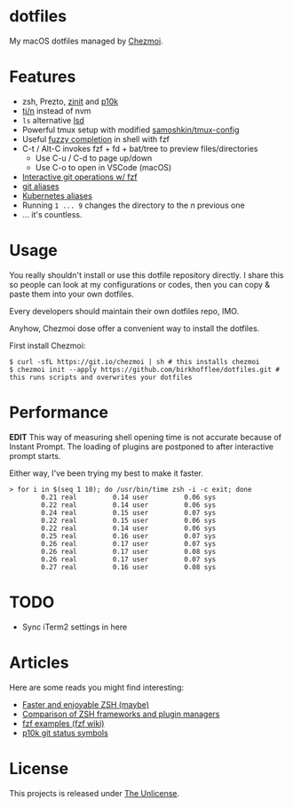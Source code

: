 # dotfiles

My macOS dotfiles managed by [Chezmoi](https://github.com/twpayne/chezmoi).  

# Features

* zsh, Prezto, [zinit](https://github.com/zdharma/zinit) and [p10k](https://github.com/romkatv/powerlevel10k)
* [tj/n](https://github.com/tj/n) instead of nvm
* `ls` alternative [lsd](https://github.com/Peltoche/lsd)
* Powerful tmux setup with modified [samoshkin/tmux-config](https://github.com/samoshkin/tmux-config)
* Useful [fuzzy completion](https://github.com/junegunn/fzf#fuzzy-completion-for-bash-and-zsh) in shell with fzf
* C-t / Alt-C invokes fzf + fd + bat/tree to preview files/directories
  * Use C-u / C-d to page up/down
  * Use C-o to open in VSCode (macOS)
* [Interactive git operations w/ fzf](https://github.com/wfxr/forgit#-features)
* [git aliases](https://github.com/sorin-ionescu/prezto/tree/master/modules/git#branch)
* [Kubernetes aliases](https://github.com/belak/prezto-contrib/tree/master/kubernetes#aliases)
* Running `1 ... 9` changes the directory to the *n* previous one
* ... it's countless.

# Usage

You really shouldn't install or use this dotfile repository directly. I share
this so people can look at my configurations or codes, then you can copy & paste
them into your own dotfiles.  

Every developers should maintain their own dotfiles repo, IMO.

Anyhow, Chezmoi dose offer a convenient way to install the dotfiles.

First install Chezmoi:

```console
$ curl -sfL https://git.io/chezmoi | sh # this installs chezmoi
$ chezmoi init --apply https://github.com/birkhofflee/dotfiles.git # this runs scripts and overwrites your dotfiles
```

# Performance

**EDIT** This way of measuring shell opening time is not accurate because of Instant Prompt. The loading of plugins are postponed to after interactive prompt starts.

Either way, I've been trying my best to make it faster.

```shell
> for i in $(seq 1 10); do /usr/bin/time zsh -i -c exit; done
        0.21 real         0.14 user         0.06 sys
        0.22 real         0.14 user         0.06 sys
        0.24 real         0.15 user         0.07 sys
        0.22 real         0.15 user         0.06 sys
        0.22 real         0.14 user         0.06 sys
        0.25 real         0.16 user         0.07 sys
        0.26 real         0.17 user         0.07 sys
        0.26 real         0.17 user         0.08 sys
        0.26 real         0.17 user         0.07 sys
        0.27 real         0.16 user         0.08 sys
```

# TODO

* Sync iTerm2 settings in here

# Articles

Here are some reads you might find interesting:

* [Faster and enjoyable ZSH (maybe)](https://htr3n.github.io/2018/07/faster-zsh/)
* [Comparison of ZSH frameworks and plugin managers](https://gist.github.com/laggardkernel/4a4c4986ccdcaf47b91e8227f9868ded)
* [fzf examples (fzf wiki)](https://github.com/junegunn/fzf/wiki/examples)
* [p10k git status symbols](https://github.com/romkatv/powerlevel10k#what-do-different-symbols-in-git-status-mean)

# License

This projects is released under [The Unlicense](LICENSE).
